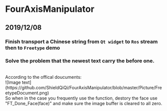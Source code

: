 # FourAxisManipulator

## 2019/12/08

### Finish transport a Chinese string from `Qt widget` to `Ros` stream then to `Freetype` demo

### Solve the problem that the newest text carry the before one.
<br>
According to the offical doucuments:
<br>
![Image text](https://github.com/ShieldQiQi/FourAxisManipulator/blob/master/Picture/FreetypeDocument.png)
<br>
So when in the case you frequently use the function, destory the face use "FT_Done_Face(face)" and make sure the image buffer is cleared to all zero.
